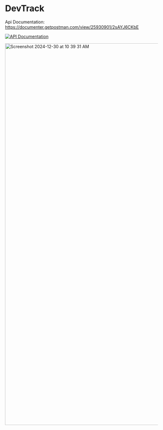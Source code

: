 # DevTrack
Api Documentation:
https://documenter.getpostman.com/view/25930901/2sAYJ6CKbE

[![API Documentation](https://img.shields.io/badge/API-Documentation-blue)](https://documenter.getpostman.com/view/25930901/2sAYJ6CKbE)


<img width="1257" alt="Screenshot 2024-12-30 at 10 39 31 AM" src="https://github.com/user-attachments/assets/a7503aeb-db52-443a-a5f4-8302c6e7c538" />
